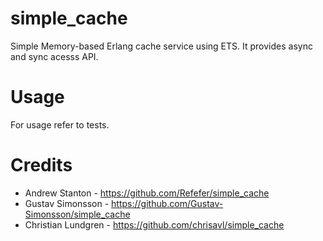 simple_cache
============

Simple Memory-based Erlang cache service using ETS. It provides async and sync
acesss API.

Usage
============
For usage refer to tests.

Credits
============
* Andrew Stanton - https://github.com/Refefer/simple_cache
* Gustav Simonsson - https://github.com/Gustav-Simonsson/simple_cache
* Christian Lundgren - https://github.com/chrisavl/simple_cache

